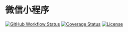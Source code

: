 # 微信小程序

[![GitHub Workflow Status](https://img.shields.io/github/actions/workflow/status/miaoxing/wechat-mp/build.yml?style=flat-square)](https://github.com/miaoxing/wechat-mp/actions)
[![Coverage Status](https://img.shields.io/coveralls/miaoxing/wxa.svg?style=flat-square)](https://coveralls.io/r/miaoxing/wxa)
[![License](http://img.shields.io/badge/license-MIT-brightgreen.svg?style=flat-square)](http://www.opensource.org/licenses/MIT)
